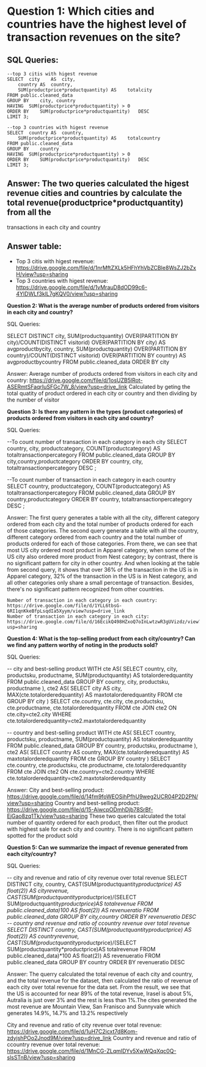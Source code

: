   
# Question 1: Which cities and countries have the highest level of transaction revenues on the site?

## SQL Queries:
	--top 3 citis with higest revenue
	SELECT 	city	AS	city,
		country	AS	country,
		SUM(productprice*productquantity) AS	totalcity
	FROM public.cleaned_data
	GROUP BY	city, country
	HAVING	SUM(productprice*productquantity) > 0
	ORDER BY	SUM(productprice*productquantity)	DESC
	LIMIT 3;

	--top 3 countries with higest revenue
	SELECT 	country	AS	country,
		SUM(productprice*productquantity) AS	totalcountry
	FROM public.cleaned_data
	GROUP BY	country
	HAVING	SUM(productprice*productquantity) > 0
	ORDER BY	SUM(productprice*productquantity)	DESC
	LIMIT 3;

## Answer: The two queries calculated the higest revenue cities and countries by calculate the total revenue(productprice*productquantity) from all the 
 transactions in each city and country
## Answer table:
- Top 3 citis with higest revenue:	https://drive.google.com/file/d/1nrMftZXLk5HFhYhVbZCBIe8WsZJ2bZxH/view?usp=sharing
- Top 3 countries with higest revenue:	https://drive.google.com/file/d/1vMrauD8dOD99c6-4YIDWLf3klL7gKQV0/view?usp=sharing
	   



**Question 2: What is the average number of products ordered from visitors in each city and country?**


SQL Queries:

SELECT 	DISTINCT	city,
		SUM(productquantity)	OVER(PARTITION BY	city)/COUNT(DISTINCT	visitorid)	OVER(PARTITION BY	city) AS	avgproductbycity,
		country,
		SUM(productquantity)	OVER(PARTITION BY	country)/COUNT(DISTINCT	visitorid)	OVER(PARTITION BY	country) AS	avgproductbycountry
FROM	public.cleaned_data
ORDER BY	city

Answer:	Average number of products ordered from visitors in each city and country:	https://drive.google.com/file/d/1osUZB5lRot-ASERmtSFaqrIuSFGc7W_8/view?usp=drive_link
	Calculated by geting the total quatity of product ordered in each city or country and then dividing by the number of visitor


**Question 3: Is there any pattern in the types (product categories) of products ordered from visitors in each city and country?**


SQL Queries:

--To count number of transaction in each category in each city
SELECT	country,
		city,
		productcategory,
		COUNT(productcategory)	AS	totaltransactionpercategory
FROM	public.cleaned_data
GROUP BY	city,country,productcategory
ORDER BY	country,
			city,
			totaltransactionpercategory	DESC
;

--To count number of transaction in each category in each country			
SELECT	country,
		productcategory,
		COUNT(productcategory)	AS	totaltransactionpercategory	
FROM	public.cleaned_data
GROUP BY	country,productcategory
ORDER BY	country,
			totaltransactionpercategory DESC
;

Answer:	The first query generates a table with all the city, different category ordered from each city and the total number of products ordered for each of those categories. The second 	query generate a table with all the country, different category ordered from each country and the total number of products ordered for each of those categories. From there, we can 	see that most US city ordered most product in Apparel category, when some of the US city also ordered more product from Nest category; by contrast, there is no significant pattern 	for city in other country. And when looking at the table from second query, it shows that over 36% of the transaction in the US is in Apparel category, 32% of the transaction in 	the US is in Nest category, and all other categories only share a small percentage of transaction. Besides, there's no significant pattern recognized from other countries.

	Number of transaction in each category in each country:	https://drive.google.com/file/d/1YLL6tbsG-6RI1qnKkeBfpLsqdIa5Xyym/view?usp=drive_link
	Number of transaction in each category in each city:	https://drive.google.com/file/d/16EcikQ498HZxoQ7oInLwtzwR3gUVizdz/view?usp=sharing


**Question 4: What is the top-selling product from each city/country? Can we find any pattern worthy of noting in the products sold?**


SQL Queries:

-- city and best-selling product
WITH	cte AS(
	SELECT 	country,
			city,
			productsku,
			productname,
			SUM(productquantity) AS	totalorderedquantity
	FROM	public.cleaned_data
	GROUP BY	country,
				city,
				productsku,
				productname
),
cte2 AS(
	SELECT 	city	AS	city,
			MAX(cte.totalorderedquantity) AS	maxtotalorderedquantity
	FROM	cte
	GROUP BY	city
)
SELECT		cte.country,
			cte.city,
			cte.productsku,
			cte.productname,
			cte.totalorderedquantity
FROM	cte
JOIN	cte2 ON	cte.city=cte2.city
WHERE	cte.totalorderedquantity=cte2.maxtotalorderedquantity

--	country and best-selling product
WITH	cte AS(
	SELECT 	country,
			productsku,
			productname,
			SUM(productquantity) AS	totalorderedquantity
	FROM	public.cleaned_data
	GROUP BY	country,
				productsku,
				productname
),
cte2 AS(
	SELECT 	country	AS	country,
			MAX(cte.totalorderedquantity) AS	maxtotalorderedquantity
	FROM	cte
	GROUP BY	country
)
SELECT		cte.country,
			cte.productsku,
			cte.productname,
			cte.totalorderedquantity
FROM	cte
JOIN	cte2 ON	cte.country=cte2.country
WHERE	cte.totalorderedquantity=cte2.maxtotalorderedquantity



Answer:	City and best-selling product:	https://drive.google.com/file/d/14fm9foWEOSihPfhU9weg2UCR04P2D2PN/view?usp=sharing
	Country and best-selling product:	https://drive.google.com/file/d/15-AiwcpODmhDjb78SrBf-EjGao8zq1Tk/view?usp=sharing
	These two queries calculated the total number of quantity ordered for each product, then filter out the product with highest sale for each city and country. There is no significant 	pattern spotted for the product sold




**Question 5: Can we summarize the impact of revenue generated from each city/country?**

SQL Queries:

-- city and revenue and ratio of city revenue over total revenue
SELECT	DISTINCT	city, country,
		CAST(SUM(productquantity*productprice)	AS	float(2)) AS	cityrevenue,
		CAST(SUM(productquantity*productprice)/(SELECT SUM(productquantity*productprice)AS	totalrevenue	FROM	public.cleaned_data)*100 AS float(2)) AS	revenueratio
FROM	public.cleaned_data	
GROUP BY	city,country
ORDER BY	revenueratio DESC
-- country and revenue and ratio of ccountry revenue over total revenue
SELECT	DISTINCT	country,
		CAST(SUM(productquantity*productprice)	AS	float(2)) AS	countryrevenue,
		CAST(SUM(productquantity*productprice)/(SELECT SUM(productquantity*productprice)AS	totalrevenue	FROM	public.cleaned_data)*100 AS float(2)) AS	revenueratio
FROM	public.cleaned_data	
GROUP BY	country
ORDER BY	revenueratio DESC



Answer:
The querry calculated the total revenue of each city and country, and the total revenue for the dataset, then calculated the ratio of revenue of each city over total revenue for the data set. From the result, we see that the US is accounted for near 89% of the total revenue, Irasel is about 5%, Autralia is just over 3% and the rest is less than 1%.The cites generated the most revenue are Mountain View, San Franisco and Sunnyvale which generates 14.9%, 14.7% and 13.2% respectively

City and revenue and ratio of city revenue over total revenue:	https://drive.google.com/file/d/1uH7C2icxt7d8Kom-zdyjshPOo2Jnod9M/view?usp=drive_link
Country and revenue and ratio of ccountry revenue over total revenue:	https://drive.google.com/file/d/1MnCG-ZLqmIDYv5XwWQqXqc0Q-slsSTnB/view?usp=sharing


